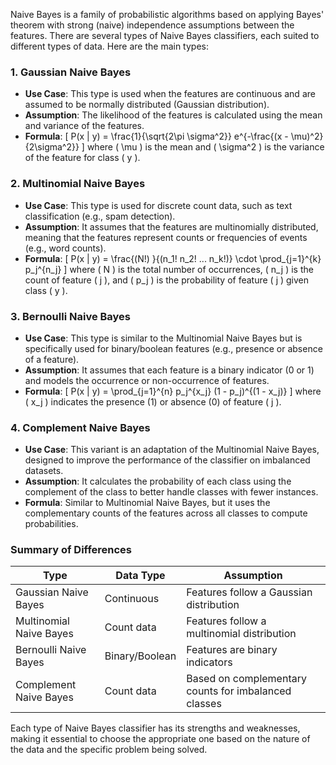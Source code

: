 Naive Bayes is a family of probabilistic algorithms based on applying Bayes' theorem with strong (naive) independence assumptions between the features. There are several types of Naive Bayes classifiers, each suited to different types of data. Here are the main types:

### 1. Gaussian Naive Bayes

- **Use Case**: This type is used when the features are continuous and are assumed to be normally distributed (Gaussian distribution).
- **Assumption**: The likelihood of the features is calculated using the mean and variance of the features.
- **Formula**: 
  \[
  P(x | y) = \frac{1}{\sqrt{2\pi \sigma^2}} e^{-\frac{(x - \mu)^2}{2\sigma^2}}
  \]
  where \( \mu \) is the mean and \( \sigma^2 \) is the variance of the feature for class \( y \).

### 2. Multinomial Naive Bayes

- **Use Case**: This type is used for discrete count data, such as text classification (e.g., spam detection).
- **Assumption**: It assumes that the features are multinomially distributed, meaning that the features represent counts or frequencies of events (e.g., word counts).
- **Formula**:
  \[
  P(x | y) = \frac{(N!) }{(n_1! n_2! ... n_k!)} \cdot \prod_{j=1}^{k} p_j^{n_j}
  \]
  where \( N \) is the total number of occurrences, \( n_j \) is the count of feature \( j \), and \( p_j \) is the probability of feature \( j \) given class \( y \).

### 3. Bernoulli Naive Bayes

- **Use Case**: This type is similar to the Multinomial Naive Bayes but is specifically used for binary/boolean features (e.g., presence or absence of a feature).
- **Assumption**: It assumes that each feature is a binary indicator (0 or 1) and models the occurrence or non-occurrence of features.
- **Formula**:
  \[
  P(x | y) = \prod_{j=1}^{n} p_j^{x_j} (1 - p_j)^{(1 - x_j)}
  \]
  where \( x_j \) indicates the presence (1) or absence (0) of feature \( j \).

### 4. Complement Naive Bayes

- **Use Case**: This variant is an adaptation of the Multinomial Naive Bayes, designed to improve the performance of the classifier on imbalanced datasets.
- **Assumption**: It calculates the probability of each class using the complement of the class to better handle classes with fewer instances.
- **Formula**: Similar to Multinomial Naive Bayes, but it uses the complementary counts of the features across all classes to compute probabilities.

### Summary of Differences

| Type                     | Data Type                | Assumption                             |
|--------------------------|--------------------------|----------------------------------------|
| Gaussian Naive Bayes     | Continuous               | Features follow a Gaussian distribution |
| Multinomial Naive Bayes  | Count data               | Features follow a multinomial distribution |
| Bernoulli Naive Bayes    | Binary/Boolean           | Features are binary indicators          |
| Complement Naive Bayes    | Count data               | Based on complementary counts for imbalanced classes |

Each type of Naive Bayes classifier has its strengths and weaknesses, making it essential to choose the appropriate one based on the nature of the data and the specific problem being solved.
